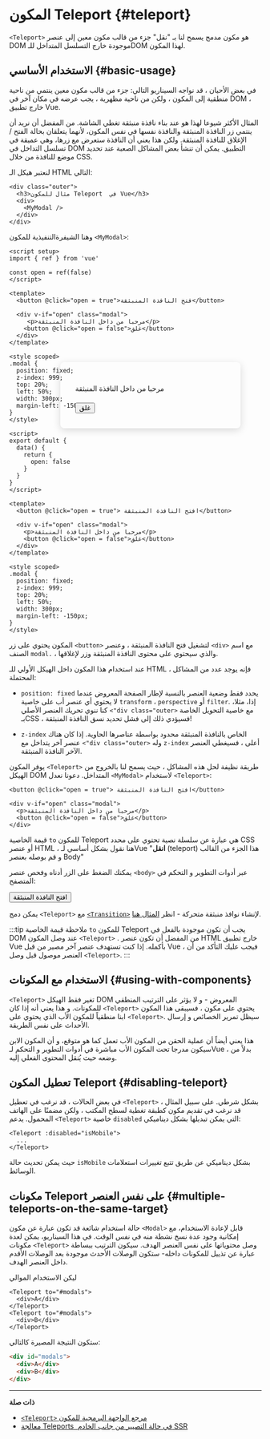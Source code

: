# المكون Teleport {#teleport}

 <VueSchoolLink href="https://vueschool.io/lessons/vue-3-teleport" title="فيديو حول المكون Teleport"/>

`<Teleport>` هو مكون مدمج يسمح لنا بـ "نقل" جزء من قالب مكون معين إلى عنصر DOM موجودة خارج التسلسل المتداخل للـDOM لهذا المكون.

## الاستخدام الأساسي {#basic-usage}

في بعض الأحيان ، قد نواجه السيناريو التالي: جزء من قالب مكون معين ينتمي من ناحية منطقية إلى المكون ، ولكن من ناحية مظهرية ، يجب عرضه في مكان آخر في DOM ، خارج تطبيق Vue.

المثال الأكثر شيوعا لهذا هو عند بناء نافذة منبثقة تغطي الشاشة. من المفضل أن نريد أن ينتمي زر النافذة المنبثقة والنافذة نفسها في نفس المكون، لأنهما يتعلقان بحالة الفتح / الإغلاق للنافذة المنبثقة. ولكن هذا يعني أن النافذة ستعرض مع زرها، وهي عميقة في تسلسل التداخل في DOM التطبيق. يمكن أن تنشأ بعض المشاكل الصعبة عند تحديد موضع للنافذة من خلال CSS.

لنعتبر هيكل  الـ HTML التالي:

```vue-html
<div class="outer">
  <h3>مثال للمكون Teleport  في Vue</h3>
  <div>
    <MyModal />
  </div>
</div>
```

وهنا الشيفرةالتنفيذية للمكون `<MyModal>`:

<div class="composition-api">

```vue
<script setup>
import { ref } from 'vue'

const open = ref(false)
</script>

<template>
  <button @click="open = true">فتح النافذة المنبثقة</button>

  <div v-if="open" class="modal">
     <p>مرحبا من داخل النافذة المنبثقة</p>
    <button @click="open = false">غلق</button>
  </div>
</template>

<style scoped>
.modal {
  position: fixed;
  z-index: 999;
  top: 20%;
  left: 50%;
  width: 300px;
  margin-left: -150px;
}
</style>
```

</div>
<div class="options-api">

```vue
<script>
export default {
  data() {
    return {
      open: false
    }
  }
}
</script>

<template>
  <button @click="open = true"> افتح النافذة المنبثقة</button>

  <div v-if="open" class="modal">
    <p>مرحبا من داخل النافذة المنبثقة</p>
    <button @click="open = false">غلق</button>
  </div>
</template>

<style scoped>
.modal {
  position: fixed;
  z-index: 999;
  top: 20%;
  left: 50%;
  width: 300px;
  margin-left: -150px;
}
</style>
```

</div>

المكون يحتوي على زر `<button>` لتشغيل فتح النافذة المنبثقة ، وعنصر `<div>` مع اسم الصنف `modal.` ، والذي سيحتوي على محتوى النافذة المنبثقة وزر لإغلاقها.

عند استخدام هذا المكون داخل الهيكل الأولي للـ HTML ، فإنه يوجد عدد من المشاكل المحتملة:

- `position: fixed` يحدد فقط وضعية العنصر بالنسبة لإطار الصفحة المعروض عندما لا يحتوي أي عنصر أب على خاصية `transform` ، `perspective` أو `filter`. إذا، مثلا، كنا ننوي تحريك العنصر الأصلي `<"div class="outer>` مع خاصية التحويل الخاصة بـCSS ، فسيؤدي ذلك إلى فشل تحديد نسق النافذة المنبثقة!


- `z-index` الخاص بالنافذة المنبثقة محدود بواسطة عناصرها الحاوية. إذا كان هناك عنصر آخر يتداخل مع `<"div class="outer>` وله `z-index` أعلى ، فسيغطي العنصر الآخر النافذة المنبثقة.

يوفر المكون `<Teleport>` طريقة نظيفة لحل هذه المشاكل ، حيث يسمح لنا بالخروج من الهيكل DOM المتداخل. دعونا نعدل `<MyModal>` لاستخدام `<Teleport>`:

```vue-html{3,8}
<button @click="open = true"> افتح النافذة المنبثقة</button>

<div v-if="open" class="modal">
  <p>مرحبا من داخل النافذة المنبثقة</p>
  <button @click="open = false">غلق</button>
</div>
```

قيمة الخاصية `to` للمكون Teleport هي عبارة عن سلسلة نصية تحتوي على محدد CSS أو عنصر HTML ، هنا نقول بشكل أساسي لـVue  "**انقل**  (teleport) هذا الجزء من القالب و قم بوصله بعنصر Body"

يمكنك الضغط على الزر أدناه وفحص عنصر `<body>` عبر أدوات التطوير و التحكم في المتصفح:

<script setup>
import { ref } from 'vue'
const open = ref(false)
</script>

<div class="demo">
  <button @click="open = true"> افتح النافذة المنبثقة</button>
  <ClientOnly>
    <Teleport to="body">
      <div v-if="open" class="demo modal-demo">
        <p style="margin-bottom:20px">مرحبا من داخل النافذة المنبثقة</p>
        <button @click="open = false">غلق</button>
      </div>
    </Teleport>
  </ClientOnly>
</div>

<style>
.modal-demo {
  position: fixed;
  z-index: 999;
  top: 20%;
  left: 50%;
  width: 300px;
  margin-left: -150px;
  background-color: var(--vt-c-bg);
  padding: 30px;
  border-radius: 8px;
  box-shadow: 0 4px 16px rgba(0, 0, 0, 0.15);
}
</style>

يمكن دمج `<Teleport>` مع [`<Transition>`](./transition) لإنشاء نوافذ منبثقة متحركة - انظر [المثال هنا](/examples/#modal).

:::tip ملاحظة 
قيمة الخاصية `to` للمكون Teleport يجب أن تكون موجودة بالفعل في DOM عند وصل المكون `<Teleport>` . من المفضل أن تكون عنصر HTML خارج تطبيق Vue بأكمله. إذا كنت تستهدف عنصر آخر مصير من قبل Vue ، فيجب عليك التأكد من أن العنصر موصول قبل وصل `<Teleport>`.
:::

## الاستخدام مع المكونات {#using-with-components}

`<Teleport>` تغير فقط الهيكل DOM المعروض - و لا يؤثر على الترتيب المنطقي للمكونات. و هذا يعني أنه إذا كان `<Teleport>` يحتوي على مكون ، فسيبقى هذا المكون ابنا منطقياً للمكون الأب الذي يحتوي على `<Teleport>`. سيظل تمرير الخصائص و إرسال الأحداث على نفس الطريقة.

هذا يعني أيضاً أن عملية الحقن من المكون الأب تعمل كما هو متوقع، و أن المكون الابن سيكون مدرجا تحت المكون الأب مباشرة في أدوات التطوير و التحكم لـVue ، بدلاً من وضعه حيث يُنقل المحتوى الفعلي إليه.

## تعطيل المكون Teleport {#disabling-teleport}

في بعض الحالات ، قد نرغب في تعطيل `<Teleport>` بشكل شرطي. على سبيل المثال ، قد نرغب في تقديم مكون كطبقة تغطية لسطح المكتب ، ولكن مضمنًا على الهاتف المحمول. يدعم `<Teleport>` خاصية `disabled` التي يمكن تبديلها بشكل ديناميكي:

```vue-html
<Teleport :disabled="isMobile">
  ...
</Teleport>
```

حيث يمكن تحديث حالة `isMobile` بشكل ديناميكي عن طريق تتبع تغييرات استعلامات الوسائط.

## مكونات Teleport على نفس العنصر {#multiple-teleports-on-the-same-target}

حالة استخدام شائعة قد تكون عبارة عن مكون `<Modal>` قابل لإعادة الاستخدام، مع إمكانية وجود عدة نسخ نشطة منه في نفس الوقت. في هذا السيناريو، يمكن لعدة مكونات `<Teleport>` وصل محتوياتها على نفس العنصر الهدف. سيكون الترتيب ببساطة عبارة عن تذييل للمكونات داخله- ستكون الوصلات الأحدث موجودة بعد الوصلات الأقدم داخل العنصر الهدف.

ليكن الاستخدام الموالي

```vue-html
<Teleport to="#modals">
  <div>A</div>
</Teleport>
<Teleport to="#modals">
  <div>B</div>
</Teleport>
```


ستكون النتيجة المصيرة كالتالي:

```html
<div id="modals">
  <div>A</div>
  <div>B</div>
</div>
```

---

**ذات صلة**

- [`<Teleport>` مرجع الواجهة البرمجية للمكون](/api/built-in-components#teleport)
- [معالجة Teleports  في حالة التصيير من جانب الخادم SSR](/guide/scaling-up/ssr#teleports)
